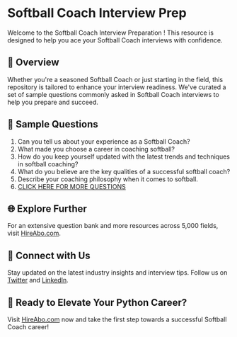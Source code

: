 # Softball Coach Interview Prep

Welcome to the Softball Coach Interview Preparation ! This resource is designed to help you ace your Softball Coach interviews with confidence.

## 🚀 Overview

Whether you're a seasoned Softball Coach or just starting in the field, this repository is tailored to enhance your interview readiness. We've curated a set of sample questions commonly asked in Softball Coach interviews to help you prepare and succeed.

## 📝 Sample Questions

1. Can you tell us about your experience as a Softball Coach?
2. What made you choose a career in coaching softball?
3. How do you keep yourself updated with the latest trends and techniques in softball coaching?
4. What do you believe are the key qualities of a successful softball coach?
5. Describe your coaching philosophy when it comes to softball.
6. [CLICK HERE FOR MORE QUESTIONS](https://hireabo.com/job/15_0_11/Softball%20Coach)

## 🌐 Explore Further

For an extensive question bank and more resources across 5,000 fields, visit [HireAbo.com](https://www.hireabo.com).

## 📱 Connect with Us

Stay updated on the latest industry insights and interview tips. Follow us on [Twitter](https://twitter.com/hireabo) and [LinkedIn](https://www.linkedin.com/in/hire-abo-3609972a8/).

## 🚀 Ready to Elevate Your Python Career?

Visit [HireAbo.com](https://www.hireabo.com) now and take the first step towards a successful Softball Coach career!
